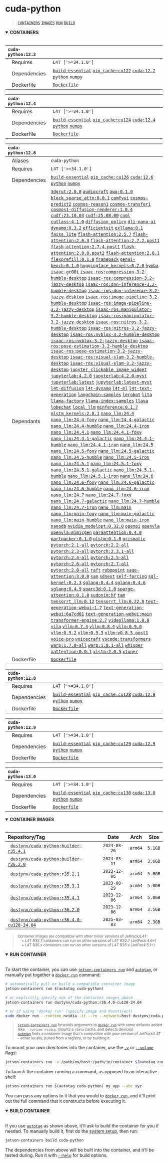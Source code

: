 # cuda-python

> [`CONTAINERS`](#user-content-containers) [`IMAGES`](#user-content-images) [`RUN`](#user-content-run) [`BUILD`](#user-content-build)

<details open>
<summary><b><a id="containers">CONTAINERS</a></b></summary>
<br>

| **`cuda-python:12.2`** | |
| :-- | :-- |
| &nbsp;&nbsp;&nbsp;Requires | `L4T ['>=34.1.0']` |
| &nbsp;&nbsp;&nbsp;Dependencies | [`build-essential`](/packages/build/build-essential) [`pip_cache:cu122`](/packages/cuda/cuda) [`cuda:12.2`](/packages/cuda/cuda) [`python`](/packages/build/python) [`numpy`](/packages/numeric/numpy) |
| &nbsp;&nbsp;&nbsp;Dockerfile | [`Dockerfile`](Dockerfile) |

| **`cuda-python:12.4`** | |
| :-- | :-- |
| &nbsp;&nbsp;&nbsp;Requires | `L4T ['>=34.1.0']` |
| &nbsp;&nbsp;&nbsp;Dependencies | [`build-essential`](/packages/build/build-essential) [`pip_cache:cu124`](/packages/cuda/cuda) [`cuda:12.4`](/packages/cuda/cuda) [`python`](/packages/build/python) [`numpy`](/packages/numeric/numpy) |
| &nbsp;&nbsp;&nbsp;Dockerfile | [`Dockerfile`](Dockerfile) |

| **`cuda-python:12.6`** | |
| :-- | :-- |
| &nbsp;&nbsp;&nbsp;Aliases | `cuda-python` |
| &nbsp;&nbsp;&nbsp;Requires | `L4T ['>=34.1.0']` |
| &nbsp;&nbsp;&nbsp;Dependencies | [`build-essential`](/packages/build/build-essential) [`pip_cache:cu126`](/packages/cuda/cuda) [`cuda:12.6`](/packages/cuda/cuda) [`python`](/packages/build/python) [`numpy`](/packages/numeric/numpy) |
| &nbsp;&nbsp;&nbsp;Dependants | [`3dgrut:2.0.0`](/packages/3d/gaussian_splatting/3dgrut) [`audiocraft`](/packages/speech/audiocraft) [`awq:0.1.0`](/packages/llm/awq) [`block_sparse_attn:0.0.1`](/packages/attention/block-sparse-attention) [`comfyui`](/packages/diffusion/comfyui) [`cosmos-predict2`](/packages/diffusion/cosmos/cosmos-predict2) [`cosmos-reason1`](/packages/diffusion/cosmos/cosmos-reason1) [`cosmos-transfer1`](/packages/diffusion/cosmos/cosmos-transfer1) [`cosmos1-diffusion-renderer:1.0.4`](/packages/diffusion/cosmos/cosmos_diffusion_renderer) [`cudf:23.10.03`](/packages/ml/rapids/cudf) [`cudf:25.08.00`](/packages/ml/rapids/cudf) [`cuml`](/packages/ml/rapids/cuml) [`cutlass:4.1.0`](/packages/cuda/cutlass) [`diffusion_policy`](/packages/diffusion/diffusion_policy) [`dli-nano-ai`](/packages/ml/dli/dli-nano-ai) [`dynamo:0.3.2`](/packages/llm/dynamo/dynamo) [`efficientvit`](/packages/vit/efficientvit) [`exllama:0.1`](/packages/llm/exllama) [`faiss_lite`](/packages/vectordb/faiss_lite) [`flash-attention:2.5.7`](/packages/attention/flash-attention) [`flash-attention:2.6.3`](/packages/attention/flash-attention) [`flash-attention:2.7.2.post1`](/packages/attention/flash-attention) [`flash-attention:2.7.4.post1`](/packages/attention/flash-attention) [`flash-attention:2.8.0.post2`](/packages/attention/flash-attention) [`flash-attention:2.8.1`](/packages/attention/flash-attention) [`flexprefill:0.1.0`](/packages/attention/flexprefill) [`framepack`](/packages/diffusion/framepack) [`genai-bench:0.1.0`](/packages/llm/sglang/genai-bench) [`huggingface_kernels:0.7.0`](/packages/attention/huggingface_kernels) [`hymba`](/packages/llm/hymba) [`isaac-gr00t`](/packages/vla/isaac-gr00t) [`isaac-ros:compression-3.2-humble-desktop`](/packages/robots/isaac-ros) [`isaac-ros:compression-3.2-jazzy-desktop`](/packages/robots/isaac-ros) [`isaac-ros:dnn-inference-3.2-humble-desktop`](/packages/robots/isaac-ros) [`isaac-ros:dnn-inference-3.2-jazzy-desktop`](/packages/robots/isaac-ros) [`isaac-ros:image-pipeline-3.2-humble-desktop`](/packages/robots/isaac-ros) [`isaac-ros:image-pipeline-3.2-jazzy-desktop`](/packages/robots/isaac-ros) [`isaac-ros:manipulator-3.2-humble-desktop`](/packages/robots/isaac-ros) [`isaac-ros:manipulator-3.2-jazzy-desktop`](/packages/robots/isaac-ros) [`isaac-ros:nitros-3.2-humble-desktop`](/packages/robots/isaac-ros) [`isaac-ros:nitros-3.2-jazzy-desktop`](/packages/robots/isaac-ros) [`isaac-ros:nvblox-3.2-humble-desktop`](/packages/robots/isaac-ros) [`isaac-ros:nvblox-3.2-jazzy-desktop`](/packages/robots/isaac-ros) [`isaac-ros:pose-estimation-3.2-humble-desktop`](/packages/robots/isaac-ros) [`isaac-ros:pose-estimation-3.2-jazzy-desktop`](/packages/robots/isaac-ros) [`isaac-ros:visual-slam-3.2-humble-desktop`](/packages/robots/isaac-ros) [`isaac-ros:visual-slam-3.2-jazzy-desktop`](/packages/robots/isaac-ros) [`jupyter_clickable_image_widget`](/packages/hw/jupyter_clickable_image_widget) [`jupyterlab:4.2.0`](/packages/code/jupyterlab) [`jupyterlab:4.2.0-myst`](/packages/code/jupyterlab) [`jupyterlab:latest`](/packages/code/jupyterlab) [`jupyterlab:latest-myst`](/packages/code/jupyterlab) [`l4t-diffusion`](/packages/ml/l4t/l4t-diffusion) [`l4t-dynamo`](/packages/ml/l4t/l4t-dynamo) [`l4t-ml`](/packages/ml/l4t/l4t-ml) [`l4t-text-generation`](/packages/ml/l4t/l4t-text-generation) [`langchain:samples`](/packages/rag/langchain) [`lerobot`](/packages/robots/lerobot) [`lita`](/packages/vlm/lita) [`llama-factory`](/packages/llm/llama-factory) [`llama-index:samples`](/packages/rag/llama-index) [`llava`](/packages/vlm/llava) [`lobechat`](/packages/llm/lobe_chat) [`local_llm`](/packages/llm/local_llm) [`minference:0.1.7`](/packages/llm/minference) [`mlstm_kernels:2.0.1`](/packages/ml/xlstm/mlstm_kernels) [`nano_llm:24.4`](/packages/llm/nano_llm) [`nano_llm:24.4-foxy`](/packages/llm/nano_llm) [`nano_llm:24.4-galactic`](/packages/llm/nano_llm) [`nano_llm:24.4-humble`](/packages/llm/nano_llm) [`nano_llm:24.4-iron`](/packages/llm/nano_llm) [`nano_llm:24.4.1`](/packages/llm/nano_llm) [`nano_llm:24.4.1-foxy`](/packages/llm/nano_llm) [`nano_llm:24.4.1-galactic`](/packages/llm/nano_llm) [`nano_llm:24.4.1-humble`](/packages/llm/nano_llm) [`nano_llm:24.4.1-iron`](/packages/llm/nano_llm) [`nano_llm:24.5`](/packages/llm/nano_llm) [`nano_llm:24.5-foxy`](/packages/llm/nano_llm) [`nano_llm:24.5-galactic`](/packages/llm/nano_llm) [`nano_llm:24.5-humble`](/packages/llm/nano_llm) [`nano_llm:24.5-iron`](/packages/llm/nano_llm) [`nano_llm:24.5.1`](/packages/llm/nano_llm) [`nano_llm:24.5.1-foxy`](/packages/llm/nano_llm) [`nano_llm:24.5.1-galactic`](/packages/llm/nano_llm) [`nano_llm:24.5.1-humble`](/packages/llm/nano_llm) [`nano_llm:24.5.1-iron`](/packages/llm/nano_llm) [`nano_llm:24.6`](/packages/llm/nano_llm) [`nano_llm:24.6-foxy`](/packages/llm/nano_llm) [`nano_llm:24.6-galactic`](/packages/llm/nano_llm) [`nano_llm:24.6-humble`](/packages/llm/nano_llm) [`nano_llm:24.6-iron`](/packages/llm/nano_llm) [`nano_llm:24.7`](/packages/llm/nano_llm) [`nano_llm:24.7-foxy`](/packages/llm/nano_llm) [`nano_llm:24.7-galactic`](/packages/llm/nano_llm) [`nano_llm:24.7-humble`](/packages/llm/nano_llm) [`nano_llm:24.7-iron`](/packages/llm/nano_llm) [`nano_llm:main`](/packages/llm/nano_llm) [`nano_llm:main-foxy`](/packages/llm/nano_llm) [`nano_llm:main-galactic`](/packages/llm/nano_llm) [`nano_llm:main-humble`](/packages/llm/nano_llm) [`nano_llm:main-iron`](/packages/llm/nano_llm) [`nanodb`](/packages/vectordb/nanodb) [`nvidia_modelopt:0.32.0`](/packages/llm/tensorrt_optimizer/nvidia-modelopt) [`openpi`](/packages/robots/openpi) [`openvla`](/packages/vla/openvla) [`openvla:mimicgen`](/packages/vla/openvla) [`paraattention:0.4.0`](/packages/attention/ParaAttention) [`partpacker:0.1.0`](/packages/3d/3dobjects/partpacker) [`plstm:0.1.0`](/packages/ml/xlstm/pltsm) [`prismatic`](/packages/vlm/prismatic) [`pytorch:2.1-all`](/packages/pytorch) [`pytorch:2.2-all`](/packages/pytorch) [`pytorch:2.3-all`](/packages/pytorch) [`pytorch:2.3.1-all`](/packages/pytorch) [`pytorch:2.4-all`](/packages/pytorch) [`pytorch:2.5-all`](/packages/pytorch) [`pytorch:2.6-all`](/packages/pytorch) [`pytorch:2.7-all`](/packages/pytorch) [`pytorch:2.8-all`](/packages/pytorch) [`raft`](/packages/ml/rapids/raft) [`robopoint`](/packages/vla/robopoint) [`sage-attention:3.0.0`](/packages/attention/sage-attention) [`sam`](/packages/vit/sam) [`sdnext`](/packages/diffusion/sdnext) [`self-forcing`](/packages/diffusion/self-forcing) [`sgl-kernel:0.2.3`](/packages/llm/sglang/sgl-kernel) [`sglang:0.4.4`](/packages/llm/sglang) [`sglang:0.4.6`](/packages/llm/sglang) [`sglang:0.4.9`](/packages/llm/sglang) [`sparc3d:0.1.0`](/packages/3d/3dobjects/sparc3d) [`sparge-attention:0.1.0`](/packages/attention/sparge-attention) [`sudonim:hf`](/packages/llm/sudonim) [`tam`](/packages/vit/tam) [`tensorrt_llm:0.12`](/packages/llm/tensorrt_optimizer/tensorrt_llm) [`tensorrt_llm:0.22.0`](/packages/llm/tensorrt_optimizer/tensorrt_llm) [`text-generation-webui:1.7`](/packages/llm/text-generation-webui) [`text-generation-webui:6a7cd01`](/packages/llm/text-generation-webui) [`text-generation-webui:main`](/packages/llm/text-generation-webui) [`transformer-engine:2.7`](/packages/ml/transformer-engine) [`videollama:1.0.0`](/packages/vlm/videollama) [`vila`](/packages/vlm/vila) [`vllm:0.7.4`](/packages/llm/vllm) [`vllm:0.8.4`](/packages/llm/vllm) [`vllm:0.9.0`](/packages/llm/vllm) [`vllm:0.9.2`](/packages/llm/vllm) [`vllm:0.9.3`](/packages/llm/vllm) [`vllm:v0.8.5.post1`](/packages/llm/vllm) [`voice-pro`](/packages/speech/voice-pro) [`voicecraft`](/packages/speech/voicecraft) [`vscode:transformers`](/packages/code/vscode) [`warp:1.7.0-all`](/packages/numeric/warp) [`warp:1.8.1-all`](/packages/numeric/warp) [`whisper`](/packages/speech/whisper) [`xattention:0.0.1`](/packages/attention/xattention) [`xlstm:2.0.5`](/packages/ml/xlstm/xlstm) [`xtuner`](/packages/vlm/xtuner) |
| &nbsp;&nbsp;&nbsp;Dockerfile | [`Dockerfile`](Dockerfile) |

| **`cuda-python:12.8`** | |
| :-- | :-- |
| &nbsp;&nbsp;&nbsp;Requires | `L4T ['>=34.1.0']` |
| &nbsp;&nbsp;&nbsp;Dependencies | [`build-essential`](/packages/build/build-essential) [`pip_cache:cu128`](/packages/cuda/cuda) [`cuda:12.8`](/packages/cuda/cuda) [`python`](/packages/build/python) [`numpy`](/packages/numeric/numpy) |
| &nbsp;&nbsp;&nbsp;Dockerfile | [`Dockerfile`](Dockerfile) |

| **`cuda-python:12.9`** | |
| :-- | :-- |
| &nbsp;&nbsp;&nbsp;Requires | `L4T ['>=34.1.0']` |
| &nbsp;&nbsp;&nbsp;Dependencies | [`build-essential`](/packages/build/build-essential) [`pip_cache:cu129`](/packages/cuda/cuda) [`cuda:12.9`](/packages/cuda/cuda) [`python`](/packages/build/python) [`numpy`](/packages/numeric/numpy) |
| &nbsp;&nbsp;&nbsp;Dockerfile | [`Dockerfile`](Dockerfile) |

| **`cuda-python:13.0`** | |
| :-- | :-- |
| &nbsp;&nbsp;&nbsp;Requires | `L4T ['>=34.1.0']` |
| &nbsp;&nbsp;&nbsp;Dependencies | [`build-essential`](/packages/build/build-essential) [`pip_cache:cu130`](/packages/cuda/cuda) [`cuda:13.0`](/packages/cuda/cuda) [`python`](/packages/build/python) [`numpy`](/packages/numeric/numpy) |
| &nbsp;&nbsp;&nbsp;Dockerfile | [`Dockerfile`](Dockerfile) |

</details>

<details open>
<summary><b><a id="images">CONTAINER IMAGES</a></b></summary>
<br>

| Repository/Tag | Date | Arch | Size |
| :-- | :--: | :--: | :--: |
| &nbsp;&nbsp;[`dustynv/cuda-python:builder-r35.4.1`](https://hub.docker.com/r/dustynv/cuda-python/tags) | `2024-03-26` | `arm64` | `5.1GB` |
| &nbsp;&nbsp;[`dustynv/cuda-python:builder-r36.2.0`](https://hub.docker.com/r/dustynv/cuda-python/tags) | `2024-03-11` | `arm64` | `3.6GB` |
| &nbsp;&nbsp;[`dustynv/cuda-python:r35.2.1`](https://hub.docker.com/r/dustynv/cuda-python/tags) | `2023-12-06` | `arm64` | `5.0GB` |
| &nbsp;&nbsp;[`dustynv/cuda-python:r35.3.1`](https://hub.docker.com/r/dustynv/cuda-python/tags) | `2023-08-29` | `arm64` | `5.0GB` |
| &nbsp;&nbsp;[`dustynv/cuda-python:r35.4.1`](https://hub.docker.com/r/dustynv/cuda-python/tags) | `2023-12-06` | `arm64` | `5.0GB` |
| &nbsp;&nbsp;[`dustynv/cuda-python:r36.2.0`](https://hub.docker.com/r/dustynv/cuda-python/tags) | `2023-12-06` | `arm64` | `3.5GB` |
| &nbsp;&nbsp;[`dustynv/cuda-python:r36.4.0-cu128-24.04`](https://hub.docker.com/r/dustynv/cuda-python/tags) | `2025-03-03` | `arm64` | `2.3GB` |

> <sub>Container images are compatible with other minor versions of JetPack/L4T:</sub><br>
> <sub>&nbsp;&nbsp;&nbsp;&nbsp;• L4T R32.7 containers can run on other versions of L4T R32.7 (JetPack 4.6+)</sub><br>
> <sub>&nbsp;&nbsp;&nbsp;&nbsp;• L4T R35.x containers can run on other versions of L4T R35.x (JetPack 5.1+)</sub><br>
</details>

<details open>
<summary><b><a id="run">RUN CONTAINER</a></b></summary>
<br>

To start the container, you can use [`jetson-containers run`](/docs/run.md) and [`autotag`](/docs/run.md#autotag), or manually put together a [`docker run`](https://docs.docker.com/engine/reference/commandline/run/) command:
```bash
# automatically pull or build a compatible container image
jetson-containers run $(autotag cuda-python)

# or explicitly specify one of the container images above
jetson-containers run dustynv/cuda-python:r36.4.0-cu128-24.04

# or if using 'docker run' (specify image and mounts/ect)
sudo docker run --runtime nvidia -it --rm --network=host dustynv/cuda-python:r36.4.0-cu128-24.04
```
> <sup>[`jetson-containers run`](/docs/run.md) forwards arguments to [`docker run`](https://docs.docker.com/engine/reference/commandline/run/) with some defaults added (like `--runtime nvidia`, mounts a `/data` cache, and detects devices)</sup><br>
> <sup>[`autotag`](/docs/run.md#autotag) finds a container image that's compatible with your version of JetPack/L4T - either locally, pulled from a registry, or by building it.</sup>

To mount your own directories into the container, use the [`-v`](https://docs.docker.com/engine/reference/commandline/run/#volume) or [`--volume`](https://docs.docker.com/engine/reference/commandline/run/#volume) flags:
```bash
jetson-containers run -v /path/on/host:/path/in/container $(autotag cuda-python)
```
To launch the container running a command, as opposed to an interactive shell:
```bash
jetson-containers run $(autotag cuda-python) my_app --abc xyz
```
You can pass any options to it that you would to [`docker run`](https://docs.docker.com/engine/reference/commandline/run/), and it'll print out the full command that it constructs before executing it.
</details>
<details open>
<summary><b><a id="build">BUILD CONTAINER</b></summary>
<br>

If you use [`autotag`](/docs/run.md#autotag) as shown above, it'll ask to build the container for you if needed.  To manually build it, first do the [system setup](/docs/setup.md), then run:
```bash
jetson-containers build cuda-python
```
The dependencies from above will be built into the container, and it'll be tested during.  Run it with [`--help`](/jetson_containers/build.py) for build options.
</details>
